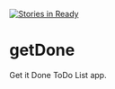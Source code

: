[![Stories in Ready](https://badge.waffle.io/wagppinto/getDone.png?label=ready&title=Ready)](https://waffle.io/wagppinto/getDone)
# getDone
Get it Done ToDo List app.
